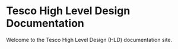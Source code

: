# Tesco High Level Design Documentation

Welcome to the Tesco High Level Design (HLD) documentation site.
